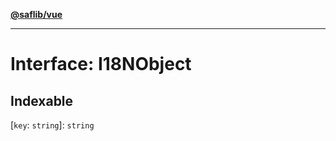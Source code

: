 [**@saflib/vue**](../index.md)

***

# Interface: I18NObject

## Indexable

\[`key`: `string`\]: `string`
